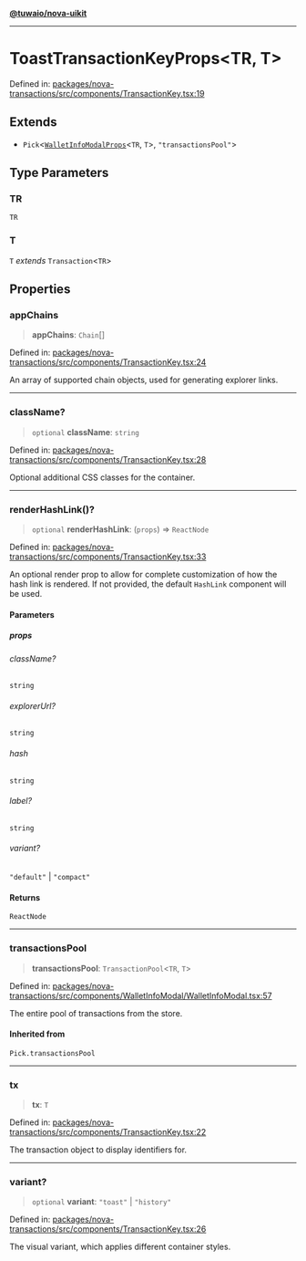 [**@tuwaio/nova-uikit**](../../../README.md)

***

# ToastTransactionKeyProps\<TR, T\>

Defined in: [packages/nova-transactions/src/components/TransactionKey.tsx:19](https://github.com/TuwaIO/nova-uikit/blob/c38f885596dc568c4b7c49b3605e683fc88f4470/packages/nova-transactions/src/components/TransactionKey.tsx#L19)

## Extends

- `Pick`\<[`WalletInfoModalProps`](WalletInfoModalProps.md)\<`TR`, `T`\>, `"transactionsPool"`\>

## Type Parameters

### TR

`TR`

### T

`T` *extends* `Transaction`\<`TR`\>

## Properties

### appChains

> **appChains**: `Chain`[]

Defined in: [packages/nova-transactions/src/components/TransactionKey.tsx:24](https://github.com/TuwaIO/nova-uikit/blob/c38f885596dc568c4b7c49b3605e683fc88f4470/packages/nova-transactions/src/components/TransactionKey.tsx#L24)

An array of supported chain objects, used for generating explorer links.

***

### className?

> `optional` **className**: `string`

Defined in: [packages/nova-transactions/src/components/TransactionKey.tsx:28](https://github.com/TuwaIO/nova-uikit/blob/c38f885596dc568c4b7c49b3605e683fc88f4470/packages/nova-transactions/src/components/TransactionKey.tsx#L28)

Optional additional CSS classes for the container.

***

### renderHashLink()?

> `optional` **renderHashLink**: (`props`) => `ReactNode`

Defined in: [packages/nova-transactions/src/components/TransactionKey.tsx:33](https://github.com/TuwaIO/nova-uikit/blob/c38f885596dc568c4b7c49b3605e683fc88f4470/packages/nova-transactions/src/components/TransactionKey.tsx#L33)

An optional render prop to allow for complete customization of how the hash link is rendered.
If not provided, the default `HashLink` component will be used.

#### Parameters

##### props

###### className?

`string`

###### explorerUrl?

`string`

###### hash

`string`

###### label?

`string`

###### variant?

`"default"` \| `"compact"`

#### Returns

`ReactNode`

***

### transactionsPool

> **transactionsPool**: `TransactionPool`\<`TR`, `T`\>

Defined in: [packages/nova-transactions/src/components/WalletInfoModal/WalletInfoModal.tsx:57](https://github.com/TuwaIO/nova-uikit/blob/c38f885596dc568c4b7c49b3605e683fc88f4470/packages/nova-transactions/src/components/WalletInfoModal/WalletInfoModal.tsx#L57)

The entire pool of transactions from the store.

#### Inherited from

`Pick.transactionsPool`

***

### tx

> **tx**: `T`

Defined in: [packages/nova-transactions/src/components/TransactionKey.tsx:22](https://github.com/TuwaIO/nova-uikit/blob/c38f885596dc568c4b7c49b3605e683fc88f4470/packages/nova-transactions/src/components/TransactionKey.tsx#L22)

The transaction object to display identifiers for.

***

### variant?

> `optional` **variant**: `"toast"` \| `"history"`

Defined in: [packages/nova-transactions/src/components/TransactionKey.tsx:26](https://github.com/TuwaIO/nova-uikit/blob/c38f885596dc568c4b7c49b3605e683fc88f4470/packages/nova-transactions/src/components/TransactionKey.tsx#L26)

The visual variant, which applies different container styles.
